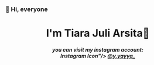 ### 👋 Hi, everyone

<h1 align="center">
I'm Tiara Juli Arsita🐬
</h1>

<h5 align = "center">you can visit my instagram account: <br>
<img src:"<a href="https://iconscout.com/icons/instagram" target="_blank">Instagram Icon</a>"/>
  <a href="https://www.instagram.com/y.yayya_?r=nametag">@y.yayya_</a></h5>

